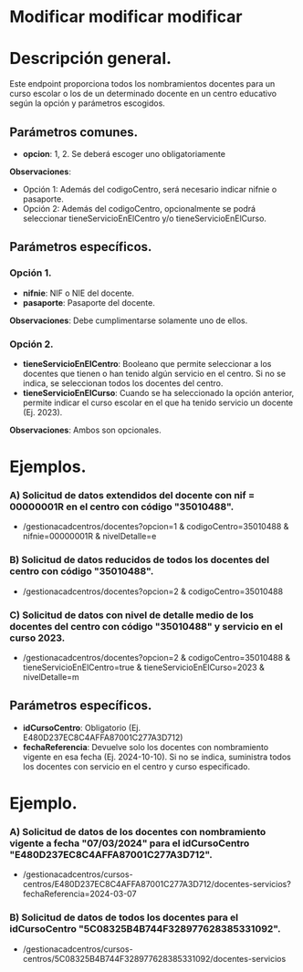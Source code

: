 # Modificar modificar modificar


# Descripción general.

Este endpoint proporciona todos los nombramientos docentes para un curso escolar o los de un determinado docente en un centro educativo según la opción y parámetros escogidos.

## Parámetros comunes.
* **opcion**: 1, 2. Se deberá escoger uno obligatoriamente

**Observaciones**:
* Opción 1: Además del codigoCentro, será necesario indicar nifnie o pasaporte.
* Opción 2: Además del codigoCentro, opcionalmente se podrá seleccionar tieneServicioEnElCentro y/o tieneServicioEnElCurso.

## Parámetros específicos.

### Opción 1.
* **nifnie**: NIF o NIE del docente.
* **pasaporte**: Pasaporte del docente.

**Observaciones**: Debe cumplimentarse solamente uno de ellos.

### Opción 2.
* **tieneServicioEnElCentro**: Booleano que permite seleccionar a los docentes que tienen o han tenido algún servicio en el centro. Si no se indica, se seleccionan todos los docentes del centro.
* **tieneServicioEnElCurso**: Cuando se ha seleccionado la opción anterior, permite indicar el curso escolar en el que ha tenido servicio un docente (Ej. 2023).

**Observaciones**: Ambos son opcionales.

# Ejemplos.
### A) Solicitud de datos extendidos del docente con nif = 00000001R en el centro con código "35010488".
* /gestionacadcentros/docentes?opcion=1 & codigoCentro=35010488 & nifnie=00000001R & nivelDetalle=e

### B) Solicitud de datos reducidos de todos los docentes del centro con código "35010488".
* /gestionacadcentros/docentes?opcion=2 & codigoCentro=35010488

### C) Solicitud de datos con nivel de detalle medio de los docentes del centro con código "35010488" y servicio en el curso 2023. 
* /gestionacadcentros/docentes?opcion=2 & codigoCentro=35010488 & tieneServicioEnElCentro=true & tieneServicioEnElCurso=2023 & nivelDetalle=m







## Parámetros específicos.

* **idCursoCentro**: Obligatorio (Ej. E480D237EC8C4AFFA87001C277A3D712)
* **fechaReferencia**: Devuelve solo los docentes con nombramiento vigente en esa fecha (Ej. 2024-10-10). Si no se indica, suministra todos los docentes con servicio en el centro y curso especificado.

# Ejemplo.
### A) Solicitud de datos de los docentes con nombramiento vigente a fecha "07/03/2024" para el idCursoCentro "E480D237EC8C4AFFA87001C277A3D712".
* /gestionacadcentros/cursos-centros/E480D237EC8C4AFFA87001C277A3D712/docentes-servicios?fechaReferencia=2024-03-07

### B) Solicitud de datos de todos los docentes para el idCursoCentro "5C08325B4B744F328977628385331092".
* /gestionacadcentros/cursos-centros/5C08325B4B744F328977628385331092/docentes-servicios
